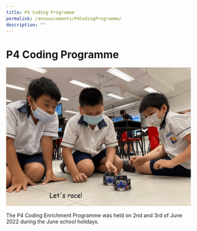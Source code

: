 ```yaml
---
title: P4 Coding Programme
permalink: /announcements/P4CodingProgramme/
description: ""
---
```


# P4 Coding Programme
![](/images/Homepage/3343ba422_3199.png)

The P4 Coding Enrichment Programme was held on 2nd and 3rd of June 2022 during the June school holidays.